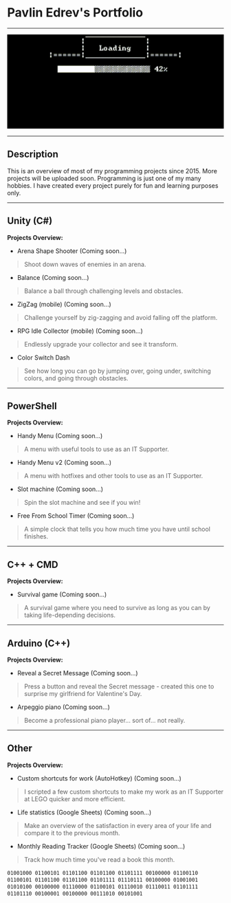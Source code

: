 # Pavlin Edrev's Portfolio

---

<img src="include/game_loading.gif" alt="Animated GIF loading game" class="center"> 
<link rel="stylesheet" href="css/used_tech.css">

---

## Description 
This is an overview of most of my programming projects since 2015. More projects will be uploaded soon.
Programming is just one of my many hobbies. I have created every project purely for fun and learning purposes only.

---

## Unity (C#)

**Projects Overview:**

- Arena Shape Shooter (Coming soon...)
> Shoot down waves of enemies in an arena.


- Balance (Coming soon...)
> Balance a ball through challenging levels and obstacles.



- ZigZag (mobile) (Coming soon...)
> Challenge yourself by zig-zagging and avoid falling off the platform.


- RPG Idle Collector (mobile) (Coming soon...)
> Endlessly upgrade your collector and see it transform.


- Color Switch Dash
> See how long you can go by jumping over, going under, switching colors, and going through obstacles.




---

## PowerShell 

**Projects Overview:**

- Handy Menu (Coming soon...)
> A menu with useful tools to use as an IT Supporter.

- Handy Menu v2 (Coming soon...)
> A menu with hotfixes and other tools to use as an IT Supporter.

- Slot machine (Coming soon...)
> Spin the slot machine and see if you win!

- Free From School Timer (Coming soon...)
> A simple clock that tells you how much time you have until school finishes.

---

## C++ + CMD

**Projects Overview:**

- Survival game (Coming soon...)
> A survival game where you need to survive as long as you can by taking life-depending decisions.

---

## Arduino (C++)

**Projects Overview:**

- Reveal a Secret Message (Coming soon...)
> Press a button and reveal the Secret message - created this one to surprise my girlfriend for Valentine's Day.

- Arpeggio piano (Coming soon...)
> Become a professional piano player... sort of... not really.

---

## Other

**Projects Overview:**

- Custom shortcuts for work (AutoHotkey) (Coming soon...)
> I scripted a few custom shortcuts to make my work as an IT Supporter at LEGO quicker and more efficient.

- Life statistics (Google Sheets) (Coming soon...)
> Make an overview of the satisfaction in every area of your life and compare it to the previous month.

- Monthly Reading Tracker (Google Sheets) (Coming soon...)
> Track how much time you've read a book this month.



```
01001000 01100101 01101100 01101100 01101111 00100000 01100110 01100101 01101100 01101100 01101111 01110111 00100000 01001001 01010100 00100000 01110000 01100101 01110010 01110011 01101111 01101110 00100001 00100000 00111010 00101001
```
<!-- <span class="circle">[See Project](site_pages/Unity.md)</span> -->
